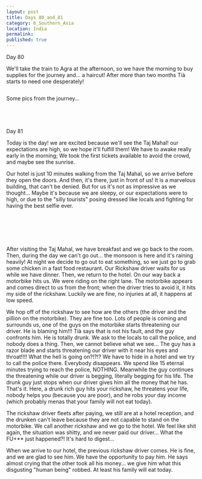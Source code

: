 ```yaml
---
layout: post
title: Days 80_and_81
category: 6_Southern_Asia
location: India
permalink: 
published: true
---
```

Day 80 

We'll take the train to Agra at the afternoon, so we have the morning to buy supplies for the journey and... a haircut! After more than two months Tià starts to need one desperately!

<p><a
href="https://lh3.googleusercontent.com/thIcIFNtfS72r3G8p8O4JLjnM0nRQtOvfrUIPT1e9jsiOMJdvQL0nELheIQ_vF3X-ihBIV9HtE393RpkvRBx0WGEIJMhYfxfSDVcrAqFNda5f9GXIRWh_bV-caKG_5kfr_2GEJvVJVeW_gO0HRiMlarTIZ01WSyKzIzqSm2Z78rwuX-2BUfcmRz80OqXvr2d_Mxr23KqzmP6T0a84QYCjAgabCP6RrwGWLeo2Jdcgna4wYkLDweEodbZDpnr2RJj4G0pIICS5TZTSEM5dbDkf8ZAo-78VuJB2Sxdp6EqL8JeyEOayIoM7npDpXsRUkPQHKDRnk7IgT6m1kg2oFOxpXH_NtBMNN_Y-NB3i30G7sXqpqT-MjB4FmH7aafr8ISl6GDPvAT-MjOTyuE87oR9J4N2XxytYnfj1_h614P83h3t7AGEvjvv5u4QoVVrNPvbAuv2zj8-Hur-OSwECTRYSVAyzhQj6VewBg6_3JMOT4C6Fs8VUI1jAqJFZ0FUanV-hXA9kk9znPfDK50SvVU-ssDuP3lGdXGIDAh-r6eclcPqcHVjqgWTX5xLenCLlmpMyjs6f3rY1LpHpzfMI8Q3fXbSZjkrkFc6gVW1F-2NBumRdDVQujxvOLLXWoCsJc5Xd8-UCf_Bobx41oZHzNOrzjC5Md1g4xMQX8CIUQEVFMl85_YXxCBl693Byg=w837-h627-no"><img 
src="https://lh3.googleusercontent.com/thIcIFNtfS72r3G8p8O4JLjnM0nRQtOvfrUIPT1e9jsiOMJdvQL0nELheIQ_vF3X-ihBIV9HtE393RpkvRBx0WGEIJMhYfxfSDVcrAqFNda5f9GXIRWh_bV-caKG_5kfr_2GEJvVJVeW_gO0HRiMlarTIZ01WSyKzIzqSm2Z78rwuX-2BUfcmRz80OqXvr2d_Mxr23KqzmP6T0a84QYCjAgabCP6RrwGWLeo2Jdcgna4wYkLDweEodbZDpnr2RJj4G0pIICS5TZTSEM5dbDkf8ZAo-78VuJB2Sxdp6EqL8JeyEOayIoM7npDpXsRUkPQHKDRnk7IgT6m1kg2oFOxpXH_NtBMNN_Y-NB3i30G7sXqpqT-MjB4FmH7aafr8ISl6GDPvAT-MjOTyuE87oR9J4N2XxytYnfj1_h614P83h3t7AGEvjvv5u4QoVVrNPvbAuv2zj8-Hur-OSwECTRYSVAyzhQj6VewBg6_3JMOT4C6Fs8VUI1jAqJFZ0FUanV-hXA9kk9znPfDK50SvVU-ssDuP3lGdXGIDAh-r6eclcPqcHVjqgWTX5xLenCLlmpMyjs6f3rY1LpHpzfMI8Q3fXbSZjkrkFc6gVW1F-2NBumRdDVQujxvOLLXWoCsJc5Xd8-UCf_Bobx41oZHzNOrzjC5Md1g4xMQX8CIUQEVFMl85_YXxCBl693Byg=w837-h627-no" alt=""></a></p>

Some pics from the journey...

<p><a
href="https://lh3.googleusercontent.com/hoAp1Nh6UUavDpNSncEKWpBHOLtux--tXYpS5MEnzANA9btog5NHjym37V3meYCeIB7Li28YgVwNM08gfzCPLlXnExygfIO_HIz9YUcTz0HWSBvUTFbW1moN2cAPuL86bBCt1TFUT5EjDqemXmIRvBDLpk_n3GTJlngGa2Bme1PrPO_LpfMVUSMDxmyFbBfPKTlVlaQqL9F1DgQ1fAJ0uSts2IB-mTZIGupyoKpLb-Np6m8UUZrWKNEnzCS4B4fjBw9CYiTtmilyVQ43fKe3QYeLuCCfdrHR31ccmqC5Q_jhR08mSoEq3ftknVBFjoeLSh-i4pd3hZg7L7kyJSRcC9MidmbXWHZaM2SBKQPLBkSEjzqeuU5PDtHGLNFxAdm3poX3PgdPlThhu-b-5d3KMDcIxXWP8gF52K3LYNBj9bjLscObiiqhEKi52wxxkQ4RWnnLhVuaWaCgfu9eafuys5luHO0R1BTGKST9RG6ovZmtkpOTC_pi-jRQdrEsZoayKfEUKWQ8x880InhvKBxg7Otf5kCXdc37van27gtdOyk5fiSVuq91NrP40RMdCwNNJ7hc9JH0IUPrNHbbA1SB5SflMQnflaYoNO0qSvZs9ggZc5hDOdhSJaEq-MLlk2iceI9gKwcNsIjt3JcrWqcWFk87o0wW7t0GRpsFnx5uRtiZQ5CwGGc5f2dZwQ=w836-h627-no"><img 
src="https://lh3.googleusercontent.com/hoAp1Nh6UUavDpNSncEKWpBHOLtux--tXYpS5MEnzANA9btog5NHjym37V3meYCeIB7Li28YgVwNM08gfzCPLlXnExygfIO_HIz9YUcTz0HWSBvUTFbW1moN2cAPuL86bBCt1TFUT5EjDqemXmIRvBDLpk_n3GTJlngGa2Bme1PrPO_LpfMVUSMDxmyFbBfPKTlVlaQqL9F1DgQ1fAJ0uSts2IB-mTZIGupyoKpLb-Np6m8UUZrWKNEnzCS4B4fjBw9CYiTtmilyVQ43fKe3QYeLuCCfdrHR31ccmqC5Q_jhR08mSoEq3ftknVBFjoeLSh-i4pd3hZg7L7kyJSRcC9MidmbXWHZaM2SBKQPLBkSEjzqeuU5PDtHGLNFxAdm3poX3PgdPlThhu-b-5d3KMDcIxXWP8gF52K3LYNBj9bjLscObiiqhEKi52wxxkQ4RWnnLhVuaWaCgfu9eafuys5luHO0R1BTGKST9RG6ovZmtkpOTC_pi-jRQdrEsZoayKfEUKWQ8x880InhvKBxg7Otf5kCXdc37van27gtdOyk5fiSVuq91NrP40RMdCwNNJ7hc9JH0IUPrNHbbA1SB5SflMQnflaYoNO0qSvZs9ggZc5hDOdhSJaEq-MLlk2iceI9gKwcNsIjt3JcrWqcWFk87o0wW7t0GRpsFnx5uRtiZQ5CwGGc5f2dZwQ=w836-h627-no" alt=""></a></p>

<p><a
href="https://lh3.googleusercontent.com/S4pxFoiIlwIeCb8S3ByM6k6QYr9Us97tfs7Rcm4Snm1P6vniA1PmuzluGxgCbWXSgTEb3F_oSNCtfgktSrost9qy0EmgpEnD_DLBklJbscVjzCspBYUmPKt-BvYvjqUP6fbe2IVNfHMrMNYKfDA8Ks8PCHGisg9hdLBUdu_7bQY5aYlNbTN1zxY3lYSxcqTr555el17okLSU96EwTc8hJ4hAFjMWMK6wwt3FCo0Lc9JqSw4BQz4irSG5C41BxBaPxDwQ6zL3BQk-tpxbIbiFig6bILpPY-Ges7KDOeSD-RpTiXWryiDupj3woLpXh3Ch7KET52HBCc9oiT64BGltGQqAhtHVCfDrAkhTIKbcq3x0mNnYAM_ILnrOLUWJvQlH4j71IHdsm4ndkraSSAEwJO5O72LCKdAiCx6kVvTAFAVWcuGZ1_Ju-RCSnLpMH-PGVz0BRd8CDg20qAdbHHD7PBKod7tLyVg2GQvrcWtaqCswfvB0_iQlwytMwk09LYw0ZGmesNQZNnH7w_OLh2c-R4jdfd3qDx0uB-0y2FrQaJL-TcGiPnRKaqZjaW8i0OpjvKDrozztzhzhJ-7UA3ZpGgJJMRjtzednE3J8_QTwuq-0sw4k7IRumjE_yYzNWuLgXYlYlxHX12bXbkvp4WPPFGpnaC-fNUaw8uPiaZxXcq_TlVG57g8STOCanw=w836-h627-no"><img 
src="https://lh3.googleusercontent.com/S4pxFoiIlwIeCb8S3ByM6k6QYr9Us97tfs7Rcm4Snm1P6vniA1PmuzluGxgCbWXSgTEb3F_oSNCtfgktSrost9qy0EmgpEnD_DLBklJbscVjzCspBYUmPKt-BvYvjqUP6fbe2IVNfHMrMNYKfDA8Ks8PCHGisg9hdLBUdu_7bQY5aYlNbTN1zxY3lYSxcqTr555el17okLSU96EwTc8hJ4hAFjMWMK6wwt3FCo0Lc9JqSw4BQz4irSG5C41BxBaPxDwQ6zL3BQk-tpxbIbiFig6bILpPY-Ges7KDOeSD-RpTiXWryiDupj3woLpXh3Ch7KET52HBCc9oiT64BGltGQqAhtHVCfDrAkhTIKbcq3x0mNnYAM_ILnrOLUWJvQlH4j71IHdsm4ndkraSSAEwJO5O72LCKdAiCx6kVvTAFAVWcuGZ1_Ju-RCSnLpMH-PGVz0BRd8CDg20qAdbHHD7PBKod7tLyVg2GQvrcWtaqCswfvB0_iQlwytMwk09LYw0ZGmesNQZNnH7w_OLh2c-R4jdfd3qDx0uB-0y2FrQaJL-TcGiPnRKaqZjaW8i0OpjvKDrozztzhzhJ-7UA3ZpGgJJMRjtzednE3J8_QTwuq-0sw4k7IRumjE_yYzNWuLgXYlYlxHX12bXbkvp4WPPFGpnaC-fNUaw8uPiaZxXcq_TlVG57g8STOCanw=w836-h627-no" alt=""></a></p>

<p><a
href="https://lh3.googleusercontent.com/DPxz2hBPQEo5goRpSnMIf_Url3Pu2pYqhUEBZVHMePi-RElIKm0yQ_Bpkzm2x1bmCb07NrpMiWvQowpoThuIbRgZYHuRPIaX3QMj0iCiAxH-KkvIf7oCA_yHkTyhzfoHKVWbg0KRLEmyNM8gvN6VlXjKX7LKHyYmIL6ihK6wj5Mj35X0gydJhPzAkJ4Tzd2pBipEI-M2qtK5LTSK5U69E_AYxr8hZwQS_PXNOOZCaCHGnFLpyULSJ0XLV74SrequnbWzT8KKE4Cp8R9XfUE3y375HUSIXBHIzakerX5eIr7DFzCyhUgMIkbVuL8whnjHssM66bDJa0rzN9rl1Dhpj5eBbi7rvfuqFilqDAR3Ffd44eJcg6MNrz0EJE16Vhkpt0C6wpjFoBwOQFo2PlEDQH-u5vtPFi9oNFN8vYH2Fk01BjQYiDLVm4FT5R3loFJZCL1LC6svfV3nagNUGjkQFgz-oogjy53n-5LLvzOv2dk_y9YzlmQ9CxNwdCseMI9URvxQv-MrdIrkB4-Xu0Ugw0vdjdQmFdr-lxgfcIEwDXlexblUH2XqsOQoNLyOFvW6dxZbQqGASrsFl4YDrbldXhHzOat4F_uUHpwjuUqZtNcliApzgjEIP_GiExTkgdIxwtwue6NDP77KRqy5U_m0xn-xpJw7cD48mQdYDAVQGoYPXk-UECBSWfPAbg=w836-h627-no"><img 
src="https://lh3.googleusercontent.com/DPxz2hBPQEo5goRpSnMIf_Url3Pu2pYqhUEBZVHMePi-RElIKm0yQ_Bpkzm2x1bmCb07NrpMiWvQowpoThuIbRgZYHuRPIaX3QMj0iCiAxH-KkvIf7oCA_yHkTyhzfoHKVWbg0KRLEmyNM8gvN6VlXjKX7LKHyYmIL6ihK6wj5Mj35X0gydJhPzAkJ4Tzd2pBipEI-M2qtK5LTSK5U69E_AYxr8hZwQS_PXNOOZCaCHGnFLpyULSJ0XLV74SrequnbWzT8KKE4Cp8R9XfUE3y375HUSIXBHIzakerX5eIr7DFzCyhUgMIkbVuL8whnjHssM66bDJa0rzN9rl1Dhpj5eBbi7rvfuqFilqDAR3Ffd44eJcg6MNrz0EJE16Vhkpt0C6wpjFoBwOQFo2PlEDQH-u5vtPFi9oNFN8vYH2Fk01BjQYiDLVm4FT5R3loFJZCL1LC6svfV3nagNUGjkQFgz-oogjy53n-5LLvzOv2dk_y9YzlmQ9CxNwdCseMI9URvxQv-MrdIrkB4-Xu0Ugw0vdjdQmFdr-lxgfcIEwDXlexblUH2XqsOQoNLyOFvW6dxZbQqGASrsFl4YDrbldXhHzOat4F_uUHpwjuUqZtNcliApzgjEIP_GiExTkgdIxwtwue6NDP77KRqy5U_m0xn-xpJw7cD48mQdYDAVQGoYPXk-UECBSWfPAbg=w836-h627-no" alt=""></a></p>

<p><a
href="https://lh3.googleusercontent.com/l2ml85_7CSkKv8qzVuYcoDwOvj8jBpQvvpx0ehFBTTnURz1NU7lfI2EGQqGnT_Gw5rhofqpTzQsSKK_IdGu8gC9f6s4I_8mOPCmSSRZvnUby_F-4xO3-l_rWfPhAQo6TfFvj7LgDLO8z7o1KWBEDHn4mKePR11jHUZv7a6FlZGNB8GKhF0Br7Y2M7hRgbAOD-FGNlO-O_w5bWLlpku-rJCadg6VnI2X1HE8jgDdZEL8B05fvwNK2Uh23HI_0LuFsslPifrthr-eg4zpUUv_aKq9waW0nfROewCPyhIGlAJF4VO1vXqlLULsZj-pqn8edku1ShnyoBLPVO1Z9GCqG6FOcjozT-KGpO4Zyw4a6loLRoU7itvC1Xz_PtqywV5sezKB4KCJ7yHP94BJHtCBPFs2X-wIX_AB6GtJd7Y24gvGjtCeHzhOaId88eRx1IB0SAbUyLTVzZLUuJ4Q02kmDVm4CwFxDIJSkGYEerEbuzm6U6pAB_yAknq6V86so1fKuL8dvq03-1NOT8HeVHuf3Gpf_BekxIP18dmbqGXkHpFCuDMVKO0QNkUc0orvMNgKJtsqwjcB0f4c_hJAtmyBlbzupRZIyJB7mRM6eajPnzAsC6fnLI-oS-8yOKLhiqidPSB1XlCrBwmFIgbErOS5MZ5X1MhSEOevQD1pe19wRQyVGYIbmtkC2WI7mnA=w836-h627-no"><img 
src="https://lh3.googleusercontent.com/l2ml85_7CSkKv8qzVuYcoDwOvj8jBpQvvpx0ehFBTTnURz1NU7lfI2EGQqGnT_Gw5rhofqpTzQsSKK_IdGu8gC9f6s4I_8mOPCmSSRZvnUby_F-4xO3-l_rWfPhAQo6TfFvj7LgDLO8z7o1KWBEDHn4mKePR11jHUZv7a6FlZGNB8GKhF0Br7Y2M7hRgbAOD-FGNlO-O_w5bWLlpku-rJCadg6VnI2X1HE8jgDdZEL8B05fvwNK2Uh23HI_0LuFsslPifrthr-eg4zpUUv_aKq9waW0nfROewCPyhIGlAJF4VO1vXqlLULsZj-pqn8edku1ShnyoBLPVO1Z9GCqG6FOcjozT-KGpO4Zyw4a6loLRoU7itvC1Xz_PtqywV5sezKB4KCJ7yHP94BJHtCBPFs2X-wIX_AB6GtJd7Y24gvGjtCeHzhOaId88eRx1IB0SAbUyLTVzZLUuJ4Q02kmDVm4CwFxDIJSkGYEerEbuzm6U6pAB_yAknq6V86so1fKuL8dvq03-1NOT8HeVHuf3Gpf_BekxIP18dmbqGXkHpFCuDMVKO0QNkUc0orvMNgKJtsqwjcB0f4c_hJAtmyBlbzupRZIyJB7mRM6eajPnzAsC6fnLI-oS-8yOKLhiqidPSB1XlCrBwmFIgbErOS5MZ5X1MhSEOevQD1pe19wRQyVGYIbmtkC2WI7mnA=w836-h627-no" alt=""></a></p>


Day 81

Today is the day! we are excited because we'll see the Taj Mahal! our expectations are high, so we hope it'll fulfill them! We have to awake really early in the morning; We took the first tickets available to avoid the crowd, and maybe see the sunrise.

Our hotel is just 10 minutes walking from the Taj Mahal, so we arrive before they open the doors. And then, it's there, just in front of us! It is a marvelous building, that can't be denied. But for us it's not as impressive as we thought... Maybe it's because we are sleepy, or our expectations were to high, or due to the "silly tourists" posing dressed like locals and fighting for having the best selfie ever.

<p><a
href="https://lh3.googleusercontent.com/e-us8Vt58_rWRCawMl7No1JU_jwwtC3FQUGFBIBDSE-9CP9DiGI8hsex35zjzcw65lXr_8hD0gR2FWhdZzIZnvfeouFt4ZCgsbL_jaEMPPKgxk_kJRxJG5HdxSW02Zv4KljROkAL6trcq0E6emoRR1xga_z0Z4JMaM6APDJ0aVb2lAbBgV_1wjHIqcPw9V9lcKX795W9_u1DXWxRrYphetXa7_MK4ujVKfVNwhkcAP2zVkdVngOclowo6Ch8-d1QQWFgti6U1enqdzQXN1NuNXD3rU9Wk-XBJSoFCScPxu2jsnDtPd-UEYJf6YwMBNXsJIW61mGoikRgvWtPUAITLao-ezSBb33EdYlR0VoPgfJspI09etsz3jqNNwIzQvMGspW9B4796rwacIaMX_64036G-7gkcAdkPxf8kDvsfaX0G1LWUNCVwgyJI09jewlyo3lEVtue_zCtfRg7VUxQ9jBp7C5Q2kFVCFWvDF3fePLOz6812f1Jf8T3C13TkorIbIJEY_qxR0rn57ObDDWM5SYR3XuCMJcbkesalA-VN2fDjD1MNlXf8nFYAx8E9Cp9a5qIe4V_fQpyzGA1VELj6sf1p8o1ygq2CwoWR6GCrC9_bG15aK1MAgnEVUMOGC6Lsf0n6mZtdjypLYplr479QB0jEbmJT97ZfC8AmQZfRATFQvjFxG0t2n67ow=w836-h627-no"><img 
src="https://lh3.googleusercontent.com/e-us8Vt58_rWRCawMl7No1JU_jwwtC3FQUGFBIBDSE-9CP9DiGI8hsex35zjzcw65lXr_8hD0gR2FWhdZzIZnvfeouFt4ZCgsbL_jaEMPPKgxk_kJRxJG5HdxSW02Zv4KljROkAL6trcq0E6emoRR1xga_z0Z4JMaM6APDJ0aVb2lAbBgV_1wjHIqcPw9V9lcKX795W9_u1DXWxRrYphetXa7_MK4ujVKfVNwhkcAP2zVkdVngOclowo6Ch8-d1QQWFgti6U1enqdzQXN1NuNXD3rU9Wk-XBJSoFCScPxu2jsnDtPd-UEYJf6YwMBNXsJIW61mGoikRgvWtPUAITLao-ezSBb33EdYlR0VoPgfJspI09etsz3jqNNwIzQvMGspW9B4796rwacIaMX_64036G-7gkcAdkPxf8kDvsfaX0G1LWUNCVwgyJI09jewlyo3lEVtue_zCtfRg7VUxQ9jBp7C5Q2kFVCFWvDF3fePLOz6812f1Jf8T3C13TkorIbIJEY_qxR0rn57ObDDWM5SYR3XuCMJcbkesalA-VN2fDjD1MNlXf8nFYAx8E9Cp9a5qIe4V_fQpyzGA1VELj6sf1p8o1ygq2CwoWR6GCrC9_bG15aK1MAgnEVUMOGC6Lsf0n6mZtdjypLYplr479QB0jEbmJT97ZfC8AmQZfRATFQvjFxG0t2n67ow=w836-h627-no" alt=""></a></p>

<p><a
href="https://lh3.googleusercontent.com/laaQadxP3mu1VSb69RfpLyRkNQjCXqXO5reo82fOOdG_q8lLWdrdhBVOMW6yFojxjGM2rx5_DKxZIGWkh7hRYLF_cLmCybeFoReFoffP-q9B13MCkSZqMegRH-NhyybA5DD7jOf2swvQJhKzv3TLP6fnJ2jfO1f9cVtkMqJlVmZlJX45Q-uMbLcdPATV8Pv97FGeU1SC9xMboNn8GKr9iBXoVIH7dT3ofHPBk0poNdVwSsalYoKmdIL0PrEal87aJVFHA0VmP4zBnW_Vr72bE0jBgi3gNEsofz1eA2tfsFYbrMGb7ZA1l055lRHpTgPpbQLdbM8euqyVficowjWya1RtUYF8vuThM8zszfarXYqrhY6q6HrMW9LLbG_pvpEssjbs8dQX_Jd8THWSS_UPJN6k4VWs4htVf7MnGDa-yWAG2wg5GGNGprEbu4OcACqhz7aICkHrAELjm1ageokfLq-dR9hdnhDP20eF_9S_wno-K-dwi4STrRizgxHccA_nMi6Y3g3FHdPxf9MnDDLYpmqwjfqUNEg34cXI3KV9Np4BbO7WfuozZ-ZF4AlQ3qOkaoGxxXcwTmN2fTW5OeOdraazQBKo5XvMrukzYVqQgSQhQiS8J61lu2AOj42oE4YpohxiT_GI90CM67mN6_Ei1AorRtJ-5TvwFjZbczGzGkheLw3qOH75tfLQYw=w836-h627-no"><img 
src="https://lh3.googleusercontent.com/laaQadxP3mu1VSb69RfpLyRkNQjCXqXO5reo82fOOdG_q8lLWdrdhBVOMW6yFojxjGM2rx5_DKxZIGWkh7hRYLF_cLmCybeFoReFoffP-q9B13MCkSZqMegRH-NhyybA5DD7jOf2swvQJhKzv3TLP6fnJ2jfO1f9cVtkMqJlVmZlJX45Q-uMbLcdPATV8Pv97FGeU1SC9xMboNn8GKr9iBXoVIH7dT3ofHPBk0poNdVwSsalYoKmdIL0PrEal87aJVFHA0VmP4zBnW_Vr72bE0jBgi3gNEsofz1eA2tfsFYbrMGb7ZA1l055lRHpTgPpbQLdbM8euqyVficowjWya1RtUYF8vuThM8zszfarXYqrhY6q6HrMW9LLbG_pvpEssjbs8dQX_Jd8THWSS_UPJN6k4VWs4htVf7MnGDa-yWAG2wg5GGNGprEbu4OcACqhz7aICkHrAELjm1ageokfLq-dR9hdnhDP20eF_9S_wno-K-dwi4STrRizgxHccA_nMi6Y3g3FHdPxf9MnDDLYpmqwjfqUNEg34cXI3KV9Np4BbO7WfuozZ-ZF4AlQ3qOkaoGxxXcwTmN2fTW5OeOdraazQBKo5XvMrukzYVqQgSQhQiS8J61lu2AOj42oE4YpohxiT_GI90CM67mN6_Ei1AorRtJ-5TvwFjZbczGzGkheLw3qOH75tfLQYw=w836-h627-no" alt=""></a></p>

<p><a
href="https://lh3.googleusercontent.com/Z5fG2JXXUgPHuTj6jbMaNcmF_4RSmlET1KeSisuAWDAT_gG9X_COnX-nA-ng0Ca4m8-q-6Zfa2tF8ZNmqlzrr-kzhvbwoPNuqN2PS15Bo0Xjz7tNzVmU3FXh2PSdW2FEaSnKiyjNafME_gzLKQAcf8n4tLVrLOnZGdy8NSNx-LHXnXCqQB6JnjfqnZOUJswhTyBzEhaH65-IIjj3eKZziWoV0eu4oxXMJ4fXUQikfulLWezGRgXLHwfDpPdM_J_8CwXJD2lP2tVkXHwXZ4OKrnMt1u5_UixN6IXFSjqmPJDylyhMHJvhKL6jbP8padrmsvupHNCvk-bx_OvWPr5BByrcMeqS40cOJw4L2hxG4c3S4ZZH_c7gJsMGZMnCEMWkYtSQO8ckGy8GLcByLbCcv0hi9CUDAkIrljrG6vA6Ofcy-2oNPaDn41ohkP2_SqlU2PHPl5UqJ7ruFlUnrM3eREoGDpJTyhUTudMpsRba0TUCHzfwCflXS8aGM8juENjR7ypCFStv7ijYR75TvNt5OyP4Qkzn7tWdtpPPn2TtLxLh04I5ePNcKKWmYoaoGbojctqdxJ8DpBqd1VDLXmym3IQdp336moyyRFS8O4bYCJuniZTogN5TRav19PsG_gVFdr9VogfGyz6bHsM_9YkHjXSW_e6IuYb722eHBt_hoX2uPeOT148s8TmjsA=w864-h627-no"><img 
src="https://lh3.googleusercontent.com/Z5fG2JXXUgPHuTj6jbMaNcmF_4RSmlET1KeSisuAWDAT_gG9X_COnX-nA-ng0Ca4m8-q-6Zfa2tF8ZNmqlzrr-kzhvbwoPNuqN2PS15Bo0Xjz7tNzVmU3FXh2PSdW2FEaSnKiyjNafME_gzLKQAcf8n4tLVrLOnZGdy8NSNx-LHXnXCqQB6JnjfqnZOUJswhTyBzEhaH65-IIjj3eKZziWoV0eu4oxXMJ4fXUQikfulLWezGRgXLHwfDpPdM_J_8CwXJD2lP2tVkXHwXZ4OKrnMt1u5_UixN6IXFSjqmPJDylyhMHJvhKL6jbP8padrmsvupHNCvk-bx_OvWPr5BByrcMeqS40cOJw4L2hxG4c3S4ZZH_c7gJsMGZMnCEMWkYtSQO8ckGy8GLcByLbCcv0hi9CUDAkIrljrG6vA6Ofcy-2oNPaDn41ohkP2_SqlU2PHPl5UqJ7ruFlUnrM3eREoGDpJTyhUTudMpsRba0TUCHzfwCflXS8aGM8juENjR7ypCFStv7ijYR75TvNt5OyP4Qkzn7tWdtpPPn2TtLxLh04I5ePNcKKWmYoaoGbojctqdxJ8DpBqd1VDLXmym3IQdp336moyyRFS8O4bYCJuniZTogN5TRav19PsG_gVFdr9VogfGyz6bHsM_9YkHjXSW_e6IuYb722eHBt_hoX2uPeOT148s8TmjsA=w864-h627-no" alt=""></a></p>

<p><a
href="https://lh3.googleusercontent.com/f7l7wPi3k8LIAlHLiGvMmsLjFr8icr1wRzW9O0NuVXSYmNUPlhTqEE_o70UxWvFSSrNRU_beOKnoUalk7oLeFZ2lOAH7JHouRXRRTKdzh8QVby-HLGBahhMzBcxfcWnUM1mL_rPwH-q6vEdlwQ4Xa3rBaHyeQ7mnHxE-IN75-j7MSTIZwWgLfyTDr-3OcSZQszGZLU2FIuHF3jDRg8wiyu4UtdGH6oKpM3XXdlseFRngdB-BT5GecPi-0MsH88icn5Wi4z2zMyB4u2GdiBl6nzElJlIcSa1gMBZfef30GUXkPHOSUV40_tNwVXrHv8atE-JhiEr4_wBwPEIunGnBogFIHuQpjYnujJuVDWaL_Tm3zIy6vQGCv9lx2gAWjqNDDtGDvuvlFuGsyeRt4ke1-VwiZ2UbqnqKBKAKWnsSOHtiutZYjplw5scLJv1c0ig-8K2wESNVtxZZxZd3TWE4d4c2oiFFBc0GNbrQioMKCpS9t_E3kPta61a6693wrutdq-F-Q7c39ZU0DBH3FCcmUaWzU-jdlZ3nNQIWgWZUVvJLiNAvdiZSha0YCLiNXeWLyhHkW4bJCxq5TDWts5Uwdnx4HVQ4DdiAMoIVEyt5T3aGkdxZWn8zI9v5r5mzeL7TuibXA_l7jskWeZex5kRzhdCCRY7cd5w0dMKx9wfeTbZlHI4c2n4C0OL8Ug=w836-h627-no"><img 
src="https://lh3.googleusercontent.com/f7l7wPi3k8LIAlHLiGvMmsLjFr8icr1wRzW9O0NuVXSYmNUPlhTqEE_o70UxWvFSSrNRU_beOKnoUalk7oLeFZ2lOAH7JHouRXRRTKdzh8QVby-HLGBahhMzBcxfcWnUM1mL_rPwH-q6vEdlwQ4Xa3rBaHyeQ7mnHxE-IN75-j7MSTIZwWgLfyTDr-3OcSZQszGZLU2FIuHF3jDRg8wiyu4UtdGH6oKpM3XXdlseFRngdB-BT5GecPi-0MsH88icn5Wi4z2zMyB4u2GdiBl6nzElJlIcSa1gMBZfef30GUXkPHOSUV40_tNwVXrHv8atE-JhiEr4_wBwPEIunGnBogFIHuQpjYnujJuVDWaL_Tm3zIy6vQGCv9lx2gAWjqNDDtGDvuvlFuGsyeRt4ke1-VwiZ2UbqnqKBKAKWnsSOHtiutZYjplw5scLJv1c0ig-8K2wESNVtxZZxZd3TWE4d4c2oiFFBc0GNbrQioMKCpS9t_E3kPta61a6693wrutdq-F-Q7c39ZU0DBH3FCcmUaWzU-jdlZ3nNQIWgWZUVvJLiNAvdiZSha0YCLiNXeWLyhHkW4bJCxq5TDWts5Uwdnx4HVQ4DdiAMoIVEyt5T3aGkdxZWn8zI9v5r5mzeL7TuibXA_l7jskWeZex5kRzhdCCRY7cd5w0dMKx9wfeTbZlHI4c2n4C0OL8Ug=w836-h627-no" alt=""></a></p>

<p><a
href="https://lh3.googleusercontent.com/jNznA79Cza7WRHCp-TgbdT3LxCdggz0WbjqTCq3QUsdoHPN3m06IoMHNvBjaCSS37FbX3OB8U0FNB18QhOZ4zPvof3oOxNsXBF7mNqceId3FK-aONwLq-i4shhD_bie4PlnqSjzGcr0kV-gQMnDoGx1WAPHUilSAnPT-0qkBM_9gwQ9CMT4Lez0iEid7D0FPJZfTwOrocCYw5ZsY8yXCYQ6heByp31nNAyUMN-CAb-fjSI_bsg1CUbKVkQllGDoVbRL1uYRDY1wt0oPwMvu7re1ofoZziKe5k_4DE1xQ8n8Xil-GrWka0QP6wrH_2GnoKSy322lpLIeDYomocSBftHHprPi7BXA1yUcpEAq65m8wYbGec5LQf_NLXDdGgDN3SSu2HTxnL9gnlInOMGtJQXCwLkys2Dv-xfTw7Bwb7uGZQ9KYZTA8SLRtNJYiMgw_sJvfM7G4rbNF_ewGG2ATCJgQGwt1Ds_3cxbHBlLdzh9Bv3F-O8L9LKxIEHgOKuz0W9_QHUJHpethdMtyVwdsNIzTnKiJ9uTaqjcG7fXqgTki4-54ypl-5onQeOzCiFtFlH-Cpq0rsUBmng6Fnz1iHS2mIWbZ0cxUB6jWwEkVbixytPloToFDLHO0PWqHxlpgF8I7rdwfzDsLEjhpVzK2Kt5EIza6_toCp0NUCItOcRQ59mBworvlHk5QQA=w669-h502-no"><img 
src="https://lh3.googleusercontent.com/jNznA79Cza7WRHCp-TgbdT3LxCdggz0WbjqTCq3QUsdoHPN3m06IoMHNvBjaCSS37FbX3OB8U0FNB18QhOZ4zPvof3oOxNsXBF7mNqceId3FK-aONwLq-i4shhD_bie4PlnqSjzGcr0kV-gQMnDoGx1WAPHUilSAnPT-0qkBM_9gwQ9CMT4Lez0iEid7D0FPJZfTwOrocCYw5ZsY8yXCYQ6heByp31nNAyUMN-CAb-fjSI_bsg1CUbKVkQllGDoVbRL1uYRDY1wt0oPwMvu7re1ofoZziKe5k_4DE1xQ8n8Xil-GrWka0QP6wrH_2GnoKSy322lpLIeDYomocSBftHHprPi7BXA1yUcpEAq65m8wYbGec5LQf_NLXDdGgDN3SSu2HTxnL9gnlInOMGtJQXCwLkys2Dv-xfTw7Bwb7uGZQ9KYZTA8SLRtNJYiMgw_sJvfM7G4rbNF_ewGG2ATCJgQGwt1Ds_3cxbHBlLdzh9Bv3F-O8L9LKxIEHgOKuz0W9_QHUJHpethdMtyVwdsNIzTnKiJ9uTaqjcG7fXqgTki4-54ypl-5onQeOzCiFtFlH-Cpq0rsUBmng6Fnz1iHS2mIWbZ0cxUB6jWwEkVbixytPloToFDLHO0PWqHxlpgF8I7rdwfzDsLEjhpVzK2Kt5EIza6_toCp0NUCItOcRQ59mBworvlHk5QQA=w669-h502-no" alt=""></a></p>

<p><a
href="https://lh3.googleusercontent.com/_iDm0T18H7_xx4ioH6lwDGhYdkH1fkyQhWMcaG7dOtl5iSs6P5t9qxY5USQV8gPCeTXM1jPLC7nznMsJjkI0juSVh-vuGgV_QnRLMVLr8vPPaJz0QfegQpGRBBUna3QB7ympM2_9zCyUJLKVhg_TIcklHNmch-cJ-Q8fOrrSJ1a32HRHbtUbZ2ibmMcK1U2vbqEVPZjnB1g_dPS89c7x9xmP2MhF_E7isoCrawYizfWGYYUsTksD5fZYVaWhyIWJ3qP02HqccBzNAY5Ln2fik9xpYn7iMq4DwhhwB_QGWBkoBaka0nqc6k42YbSxlmv4NGgiJ9Agjsefr1vii60nWlxS1MH502R0zgZRZXQQE26NAiQi4sLuGlJI9NtDSTVOJT7Axf0EFWRa3lU4qI7x7Kw_WLw3Oc6FqKY5Qrsj18-WpM1NczPUXgGvKHCqy31D-a88X4FQ8y0JiJXc8vz3A7zyALHsuui3Svmr8f89jtvER0MEa3x0xoNvWPh7smhla5gl09LTF89ZjKqJ0G3f00MrlTPe7MfNcgvkY7XMrs_2UGojLlBvUFdrytmBLG6ckdK9ZNG_GIyy7-2y9IDMtjJ69Hwg5cpBF2a7mWJOxpTfyU4Yd7vACS_GLDV5rvLbmUqDOiUf_NbldCaXLdWR9lGWBsupylNWsGvCHe_Q0q_CScYKR6W3W96cwA=w836-h627-no"><img 
src="https://lh3.googleusercontent.com/_iDm0T18H7_xx4ioH6lwDGhYdkH1fkyQhWMcaG7dOtl5iSs6P5t9qxY5USQV8gPCeTXM1jPLC7nznMsJjkI0juSVh-vuGgV_QnRLMVLr8vPPaJz0QfegQpGRBBUna3QB7ympM2_9zCyUJLKVhg_TIcklHNmch-cJ-Q8fOrrSJ1a32HRHbtUbZ2ibmMcK1U2vbqEVPZjnB1g_dPS89c7x9xmP2MhF_E7isoCrawYizfWGYYUsTksD5fZYVaWhyIWJ3qP02HqccBzNAY5Ln2fik9xpYn7iMq4DwhhwB_QGWBkoBaka0nqc6k42YbSxlmv4NGgiJ9Agjsefr1vii60nWlxS1MH502R0zgZRZXQQE26NAiQi4sLuGlJI9NtDSTVOJT7Axf0EFWRa3lU4qI7x7Kw_WLw3Oc6FqKY5Qrsj18-WpM1NczPUXgGvKHCqy31D-a88X4FQ8y0JiJXc8vz3A7zyALHsuui3Svmr8f89jtvER0MEa3x0xoNvWPh7smhla5gl09LTF89ZjKqJ0G3f00MrlTPe7MfNcgvkY7XMrs_2UGojLlBvUFdrytmBLG6ckdK9ZNG_GIyy7-2y9IDMtjJ69Hwg5cpBF2a7mWJOxpTfyU4Yd7vACS_GLDV5rvLbmUqDOiUf_NbldCaXLdWR9lGWBsupylNWsGvCHe_Q0q_CScYKR6W3W96cwA=w836-h627-no" alt=""></a></p>

After visiting the Taj Mahal, we have breakfast and we go back to the room. Then, during the day we can't go out... the monsoon is here and it's raining heavily! At night we decide to go out to eat something, so we just go to grab some chicken in a fast food restaurant. Our Rickshaw driver waits for us while we have dinner. Then, we return to the hotel. On our way back a motorbike hits us. We were riding on the right lane. The motorbike appears and comes direct to us from the front; when the driver tries to avoid it, it hits my side of the rickshaw. Luckily we are fine, no injuries at all, it happens at low speed.

We hop off of the rickshaw to see how are the others (the driver and the pillion on the motorbike). They are fine too. Lots of people is coming and surrounds us, one of the guys on the motorbike starts threatening our driver. He is blaming him!!! Tià says that is not his fault, and the guy confronts him. He is totally drunk. We ask to the locals to call the police, and nobody does a thing. Then, we cannot believe what we see... The guy has a razor blade and starts threatening our driver with it near his eyes and throat!!!! What the hell is going on?!?!? We have to hide in a hotel and we try to call the police there. Everybody disappears. We spend like 15 eternal minutes trying to reach the police, NOTHING. Meanwhile the guy continues the threatening while our driver is begging, literally begging for his life. The drunk guy just stops when our driver gives him all the money that he has. That's it. Here, a drunk rich guy hits your rickshaw, he threatens your life, nobody helps you (because you are poor), and he robs your day income (which probably menas that your family will not eat today).

The rickshaw driver fleets after paying, we still are at a hotel reception, and the drunken can't leave because they are not capable to stand on the motorbike. We call another rickshaw and we go to the hotel. We feel like shit again, the situation was shitty, and we never paid our driver... What the FU+** just happened?! It's hard to digest...

When we arrive to our hotel, the previous rickshaw driver comes. He is fine, and we are glad to see him. We have the opportunity to pay him. He says almost crying that the other took all his money... we give him what this disgusting "human being" robbed. At least his family will eat today.